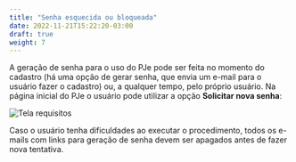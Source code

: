```yaml
---
title: "Senha esquecida ou bloqueada"
date: 2022-11-21T15:22:20-03:00
draft: true
weight: 7
---
```


A geração de senha para o uso do PJe pode ser feita no momento do cadastro (há uma opção de gerar senha, que envia um e-mail para o usuário fazer o cadastro) ou, a qualquer tempo, pelo próprio usuário. Na página inicial do PJe o usuário pode utilizar a opção **Solicitar nova senha**:

![Tela requisitos](/imagens/solicitar_senha.jpg)

Caso o usuário tenha dificuldades ao executar o procedimento, todos os e-mails com links para geração de senha devem ser apagados antes de fazer nova tentativa.

